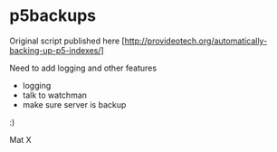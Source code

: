 # p5backups

Original script published here [http://provideotech.org/automatically-backing-up-p5-indexes/]

Need to add logging and other features 

- logging
- talk to watchman
- make sure server is backup

:)

Mat X
